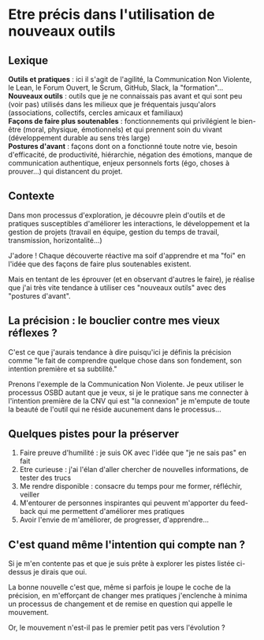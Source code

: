# Etre précis dans l'utilisation de nouveaux outils

## Lexique
**Outils et pratiques** : ici il s'agit de l'agilité, la Communication Non Violente, le Lean, le Forum Ouvert, le Scrum, GitHub, Slack, la "formation"...  
**Nouveaux outils** : outils que je ne connaissais pas avant et qui sont peu (voir pas) utilisés dans les milieux que je fréquentais jusqu'alors (associations, collectifs, cercles amicaux et familiaux)  
**Façons de faire plus soutenables** : fonctionnements qui privilégient le bien-être (moral, physique, émotionnels) et qui prennent soin du vivant (développement durable au sens très large)  
**Postures d'avant** : façons dont on a fonctionné toute notre vie, besoin d'efficacité, de productivité, hiérarchie, négation des émotions, manque de communication authentique, enjeux personnels forts (égo, choses à prouver...) qui distancent du projet.

## Contexte
Dans mon processus d'exploration, je découvre plein d'outils et de pratiques susceptibles d'améliorer les interactions, le développement et la gestion de projets (travail en équipe, gestion du temps de travail, transmission, horizontalité...)

J'adore ! Chaque découverte réactive ma soif d'apprendre et ma "foi" en l'idée que des façons de faire plus soutenables existent.

Mais en tentant de les éprouver (et en observant d'autres le faire), je réalise que j'ai très vite tendance à utiliser ces "nouveaux outils" avec des "postures d'avant".

## La précision : le bouclier contre mes vieux réflexes ?

C'est ce que j'aurais tendance à dire puisqu'ici je définis la précision comme "le fait de comprendre quelque chose dans son fondement, son intention première et sa subtilité."

Prenons l'exemple de la Communication Non Violente. Je peux utiliser le processus OSBD autant que je veux, si  je le pratique sans me connecter à l'intention première de la CNV qui est "la connexion" je m'empute de toute la beauté de l'outil qui ne réside aucunement dans le processus...

## Quelques pistes pour la préserver

1. Faire preuve d'humilité : je suis OK avec l'idée que "je ne sais pas" en fait
2. Etre curieuse : j'ai l'élan d'aller chercher de nouvelles informations, de tester des trucs
3. Me rendre disponible : consacre du temps pour me former, réfléchir, veiller
4. M'entourer de personnes inspirantes qui peuvent m'apporter du feed-back qui me permettent d'améliorer mes pratiques
5. Avoir l'envie de m'améliorer, de progresser, d'apprendre...


## C'est quand même l'intention qui compte  nan ?

Si je m'en contente pas et que je suis prête à explorer les pistes listée ci-dessus je dirais que oui.

La bonne nouvelle c'est que, même si parfois je loupe le coche de la précision, en m'efforçant de changer mes pratiques j'enclenche à minima un processus de changement et de remise en question qui appelle le mouvement.

Or, le mouvement n'est-il pas le premier petit pas vers l'évolution ?
